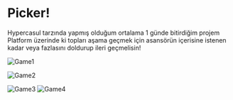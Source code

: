 # Picker!

Hypercasul tarzında yapmış olduğum ortalama 1 günde bitirdiğim projem
Platform üzerinde ki topları aşama geçmek için asansörün içerisine istenen kadar veya fazlasını doldurup ileri geçmelisin!

![Game1](https://github.com/emrrekus/Picker/assets/112270755/e24e66d4-3d8b-4fc6-b32d-d27e56f894b4)

![Game2](https://github.com/emrrekus/Picker/assets/112270755/f3ebce8f-787f-4a8c-8d24-9de92eb0cb54)

![Game3](https://github.com/emrrekus/Picker/assets/112270755/85f8621b-30fc-45c9-af3a-a4ba7d80f127)
![Game4](https://github.com/emrrekus/Picker/assets/112270755/170916fa-65ec-40e8-84d6-9d127dd8f046)

